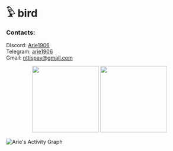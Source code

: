 # 𓅱 bird
### Contacts:<br>

Discord: [Arie1906](https://discord.com/users/584974376454324236)<br>
Telegram: [arie1906](https://t.me/arie1906)<br>
Gmail: nttispay@gmail.com

<p align="center">
  <img height="180em" src="https://github-readme-stats-eight-theta.vercel.app/api?username=ntt1906&show_icons=true&count_private=true&theme=react&hide_border=true&bg_color=1F222D&title_color=F85D7F&icon_color=F8D866&hide=css,html"/>
  <img height="180em" src="https://github-readme-stats-eight-theta.vercel.app/api/top-langs/?username=ntt1906&layout=compact&langs_count=8&theme=react&hide_border=true&bg_color=1F222D&hide=css,html&title_color=F85D7F&icon_color=F8D866"/>
</p>

<img alt="Arie's Activity Graph" src="https://github-readme-activity-graph.cyclic.app/graph?username=NTT1906&bg_color=0d1117&color=9e4c98&line=2f81f7&point=403d3d&area=true&hide_border=true" />
